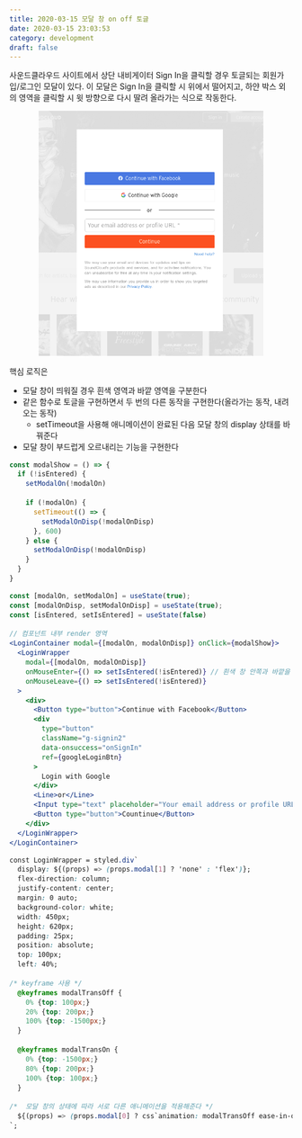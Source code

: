```yaml
---
title: 2020-03-15 모달 창 on off 토글
date: 2020-03-15 23:03:53
category: development
draft: false
---
```


사운드클라우드 사이트에서 상단 내비게이터 Sign In을 클릭할 경우 토글되는 회원가입/로그인 모달이 있다. 이 모달은 Sign In을 클릭할 시 위에서 떨어지고, 하얀 박스 외의 영역을 클릭할 시 윗 방향으로 다시 딸려 올라가는 식으로 작동한다.

<div align="center">
  <img src="./images/031503.png" width="400" loading="lazy" >
</div>

핵심 로직은

- 모달 창이 띄워질 경우 흰색 영역과 바깥 영역을 구분한다
- 같은 함수로 토글을 구현하면서 두 번의 다른 동작을 구현한다(올라가는 동작, 내려오는 동작)
  - setTimeout을 사용해 애니메이션이 완료된 다음 모달 창의 display 상태를 바꿔준다
- 모달 창이 부드럽게 오르내리는 기능을 구현한다

```javascript
const modalShow = () => {
  if (!isEntered) {
    setModalOn(!modalOn)

    if (!modalOn) {
      setTimeout(() => {
        setModalOnDisp(!modalOnDisp)
      }, 600)
    } else {
      setModalOnDisp(!modalOnDisp)
    }
  }
}
```

```jsx
const [modalOn, setModalOn] = useState(true);
const [modalOnDisp, setModalOnDisp] = useState(true);
const [isEntered, setIsEntered] = useState(false)

// 컴포넌트 내부 render 영역
<LoginContainer modal={[modalOn, modalOnDisp]} onClick={modalShow}>
  <LoginWrapper
    modal={[modalOn, modalOnDisp]}
    onMouseEnter={() => setIsEntered(!isEntered)} // 흰색 창 안쪽과 바깥을 구분
    onMouseLeave={() => setIsEntered(!isEntered)}
  >
    <div>
      <Button type="button">Continue with Facebook</Button>
      <div
        type="button"
        className="g-signin2"
        data-onsuccess="onSignIn"
        ref={googleLoginBtn}
      >
        Login with Google
      </div>
      <Line>or</Line>
      <Input type="text" placeholder="Your email address or profile URL *" />
      <Button type="button">Countinue</Button>
    </div>
  </LoginWrapper>
</LoginContainer>
```

```css
const LoginWrapper = styled.div`
  display: ${(props) => (props.modal[1] ? 'none' : 'flex')};
  flex-direction: column;
  justify-content: center;
  margin: 0 auto;
  background-color: white;
  width: 450px;
  height: 620px;
  padding: 25px;
  position: absolute;
  top: 100px;
  left: 40%;

/* keyframe 사용 */
  @keyframes modalTransOff {
    0% {top: 100px;}
    20% {top: 200px;}
    100% {top: -1500px;}
  }

  @keyframes modalTransOn {
    0% {top: -1500px;}
    80% {top: 200px;}
    100% {top: 100px;}
  }

/*  모달 창의 상태에 따라 서로 다른 애니메이션을 적용해준다 */
  ${(props) => (props.modal[0] ? css`animation: modalTransOff ease-in-out 0.6s;` : css`animation: modalTransOn ease-out 0.6s;`)}
`;
```
